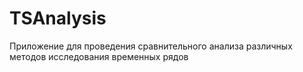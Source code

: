 # TSAnalysis
Приложение для проведения сравнительного анализа различных методов исследования временных рядов
